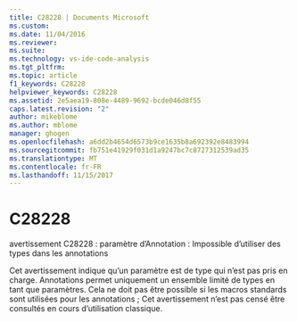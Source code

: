 ```yaml
---
title: C28228 | Documents Microsoft
ms.custom: 
ms.date: 11/04/2016
ms.reviewer: 
ms.suite: 
ms.technology: vs-ide-code-analysis
ms.tgt_pltfrm: 
ms.topic: article
f1_keywords: C28228
helpviewer_keywords: C28228
ms.assetid: 2e5aea19-808e-4489-9692-bcde046d8f55
caps.latest.revision: "2"
author: mikeblome
ms.author: mblome
manager: ghogen
ms.openlocfilehash: a6dd2b4654d6573b9ce1635b8a692392e8483994
ms.sourcegitcommit: fb751e41929f031d1a9247bc7c8727312539ad35
ms.translationtype: MT
ms.contentlocale: fr-FR
ms.lasthandoff: 11/15/2017
---
```

# <a name="c28228"></a>C28228
avertissement C28228 : paramètre d’Annotation : Impossible d’utiliser des types dans les annotations  
  
 Cet avertissement indique qu’un paramètre est de type qui n’est pas pris en charge. Annotations permet uniquement un ensemble limité de types en tant que paramètres. Cela ne doit pas être possible si les macros standards sont utilisées pour les annotations ; Cet avertissement n’est pas censé être consultés en cours d’utilisation classique.